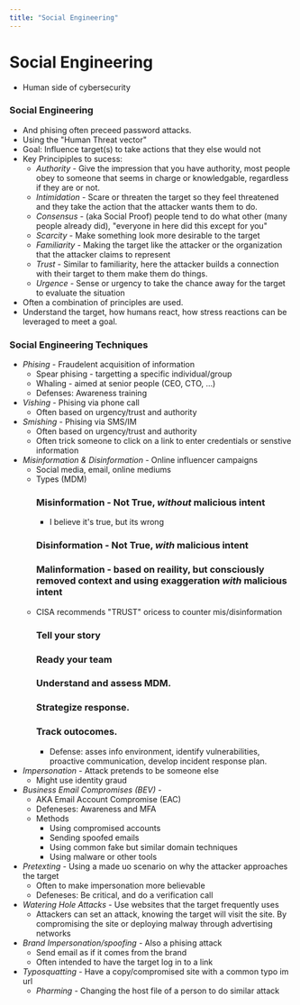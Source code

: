```yaml
---
title: "Social Engineering"
---
```

# Social Engineering

* Human side of cybersecurity
### Social Engineering
* And phising often preceed password attacks.
* Using the "Human Threat vector"
* Goal: Influence target(s) to take actions that they else would not
* Key Principiples to sucess:
  * *Authority* - Give the impression that you have authority, most people obey to someone that seems in charge or knowledgable, regardless if they are or not.
  * *Intimidation* - Scare or threaten the target so they feel threatened and they take the action that the attacker wants them to do.
  * *Consensus* - (aka Social Proof) people tend to do what other (many people already did), "everyone in here did this except for you"
  * *Scarcity* - Make something look more desirable to the target
  * *Familiarity* - Making the target like the attacker or the organization that the attacker claims to represent
  * *Trust* - Similar to familiarity, here the attacker builds a connection with their target to them make them do things.
  * *Urgence* - Sense or urgency to take the chance away for the target to evaluate the situation
* Often a combination of principles are used.
* Understand the target, how humans react, how stress reactions can be leveraged to meet a goal.
### Social Engineering Techniques
* *Phising* - Fraudelent acquisition of information
  * Spear phising - targetting a specific individual/group
  * Whaling - aimed at senior people (CEO, CTO, ...)
  * Defenses: Awareness training
* *Vishing* - Phising via phone call
  * Often based on urgency/trust and authority
* *Smishing* - Phising via SMS/IM
  * Often based on urgency/trust and authority
  * Often trick someone to click on a link to enter credentials or senstive information
* *Misinformation & Disinformation* - Online influencer campaigns
  * Social media, email, online mediums
  * Types (MDM)
    ### Misinformation - Not True, *without* malicious intent
      * I believe it's true, but its wrong
    ### Disinformation - Not True, *with* malicious intent
    ### Malinformation - based on reaility, but consciously removed context and using exaggeration *with* malicious intent
  * CISA recommends "TRUST" oricess to counter mis/disinformation
    ### Tell your story
    ### Ready your team
    ### Understand and assess MDM.
    ### Strategize response.
    ### Track outocomes.
    * Defense: asses info environment, identify vulnerabilities, proactive communication, develop incident response plan.
* *Impersonation* - Attack pretends to be someone else
  * Might use identity graud
* *Business Email Compromises (BEV)* -
  * AKA Email Account Compromise (EAC)
  * Defeneses: Awareness and MFA
  * Methods
    * Using compromised accounts
    * Sending spoofed emails
    * Using common fake but similar domain techniques
    * Using malware or other tools
* *Pretexting* - Using a made uo scenario on why the attacker approaches the target
  * Often to make impersonation more believable
  * Defeneses: Be critical, and do a verification call
* *Watering Hole Attacks* - Use websites that the target frequently uses
  * Attackers can set an attack, knowing the target will visit the site. By compromising the site or deploying malway through advertising networks
* *Brand Impersonation/spoofing* - Also a phising attack
  * Send email as if it comes from the brand
  * Often intended to have the target log in to a link
* *Typosquatting* - Have a copy/compromised site with a common typo im url
  * *Pharming* - Changing the host file of a person to do similar attack
